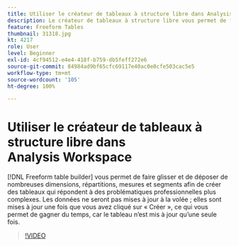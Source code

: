 ```yaml
---
title: Utiliser le créateur de tableaux à structure libre dans Analysis Workspace
description: Le créateur de tableaux à structure libre vous permet de faire glisser et de déposer de nombreuses dimensions, répartitions, mesures et segments afin de créer des tableaux qui répondent à des problématiques professionnelles plus complexes. Les données ne seront pas mises à jour à la volée ; elles sont mises à jour une fois que vous avez cliqué sur « Créer », ce qui vous permet de gagner du temps, car le tableau n’est mis à jour qu’une seule fois.
feature: Freeform Tables
thumbnail: 31318.jpg
kt: 4217
role: User
level: Beginner
exl-id: 4cf94512-e4e4-418f-b759-db5feff272e6
source-git-commit: 84984ad9bf65cfc69117e40ac0e0cfe503cac5e5
workflow-type: tm+mt
source-wordcount: '105'
ht-degree: 100%

---
```


# Utiliser le créateur de tableaux à structure libre dans Analysis Workspace

[!DNL Freeform table builder] vous permet de faire glisser et de déposer de nombreuses dimensions, répartitions, mesures et segments afin de créer des tableaux qui répondent à des problématiques professionnelles plus complexes. Les données ne seront pas mises à jour à la volée ; elles sont mises à jour une fois que vous avez cliqué sur « Créer », ce qui vous permet de gagner du temps, car le tableau n’est mis à jour qu’une seule fois.

>[!VIDEO](https://video.tv.adobe.com/v/31318/?quality=12&learn=on)
